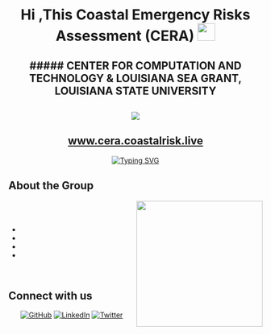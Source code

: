<h1 align="center">Hi ,This Coastal Emergency Risks Assessment (CERA) <img src="https://media.giphy.com/media/hvRJCLFzcasrR4ia7z/giphy.gif" width="35"></h1>
<h2 align="center">
##### CENTER FOR COMPUTATION AND TECHNOLOGY & LOUISIANA SEA GRANT, LOUISIANA STATE UNIVERSITY</a>
</p>
</h2>
<h2 align="center">
	<img src="https://media.licdn.com/dms/image/C560BAQGdFJ6mMr8N7Q/company-logo_200_200/0/1622550830954?e=1696464000&v=beta&t=cHuv77ZEOT4xgb2SGj6K6lxRy6inbQ4qWLZ0BZm5kec">  
</h2>
<h2 align="center">
    <a href="https://cera.coastalrisk.live/">www.cera.coastalrisk.live</a>
</h2>
<p align="center">
  <a href="https://git.io/typing-svg"><img src="https://readme-typing-svg.demolab.com?font=Fira+Code&size=25&duration=4000&pause=1000&color=42BBE6&background=42BBE600&multiline=true&width=435&height=100-&lines=VISUALIZE%3A+the+numbers.;ASSESS%3A+the+situation.;DECIDE%3A+the+next+move." alt="Typing SVG" /></a>
</p>


	
##  About the Group

<picture> <img align="right" src="https://github.com/7oSkaaa/7oSkaaa/blob/main/Images/Right_Side.gif?raw=true" width = 250px></picture>

<br><br>

- 
-
-
- 
<br>


## Connect with us
<p align="center">
	<a href="https://github.com/CERA-GROUP"><img src="https://img.shields.io/badge/GitHub-100000?style=for-the-badge&logo=github&logoColor=white" alt="GitHub"/></a>
	<a href="https://www.linkedin.com/company/coastal-emergency-risks-assessment/"><img src="https://img.shields.io/badge/LinkedIn-0077B5?style=for-the-badge&logo=linkedin&logoColor=white" alt="LinkedIn"/></a>
    <a href="https://twitter.com/CERAStormSurge"><img src="https://img.shields.io/badge/Twitter-1DA1F2?style=for-the-badge&logo=twitter&logoColor=white" alt="Twitter"/></a>
</p>
